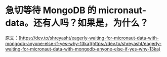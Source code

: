 # 急切等待 MongoDB 的 micronaut-data。还有人吗？如果是，为什么？

原文：[https://dev.to/shreyasht/eagerly-waiting-for-micronaut-data-with-mongodb-anyone-else-if-yes-why-13ka](https://dev.to/shreyasht/eagerly-waiting-for-micronaut-data-with-mongodb-anyone-else-if-yes-why-13ka)
